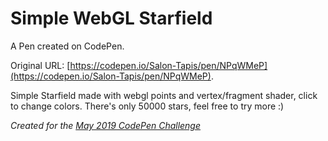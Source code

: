 # Simple WebGL Starfield

A Pen created on CodePen.

Original URL: [https://codepen.io/Salon-Tapis/pen/NPqWMeP](https://codepen.io/Salon-Tapis/pen/NPqWMeP).

Simple Starfield made with webgl points and vertex/fragment shader, click to change colors. There's only 50000 stars, feel free to try more :)

_Created for the [May 2019 CodePen Challenge](https://codepen.io/challenges/2019/May)_